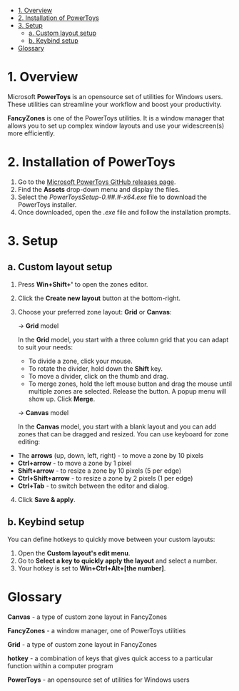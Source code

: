 - [1. Overview](#1-overview)
- [2.  Installation of PowerToys](#2--installation-of-powertoys)
- [3. Setup](#3-setup)
  - [a. Custom layout setup](#a-custom-layout-setup)
  - [b. Keybind setup](#b-keybind-setup)
- [Glossary](#glossary)


# 1. Overview

Microsoft **PowerToys** is an opensource set of utilities for Windows users. These utilities can streamline your workflow and boost your productivity. 

**FancyZones** is one of the PowerToys utilities. It is a window manager that allows you to set up complex window layouts and use your widescreen(s) more efficiently.  

# 2.  Installation of PowerToys
   
   
1. Go to the [Microsoft PowerToys GitHub releases page](https://github.com/microsoft/PowerToys/releases/tag/v0.53.1).
2. Find the **Assets** drop-down menu and display the files.
3. Select the *PowerToysSetup-0.##.#-x64.exe* file to download the PowerToys installer.
4. Once downloaded, open the *.exe* file and follow the installation prompts.

# 3. Setup

## a. Custom layout setup

1. Press **Win+Shift+'** to open the zones editor.
2. Click the **Create new layout** button at the bottom-right.
3. Choose your preferred zone layout: **Grid** or **Canvas**:
   
   
    -> **Grid** model

    In the **Grid** model, you start with a three column grid that you can adapt to suit your needs:

   - To divide a zone, click your mouse.
   - To rotate the divider, hold down the **Shift** key.
   - To move a divider, click on the thumb and drag.
   - To merge zones, hold the left mouse button and drag the mouse until multiple zones are selected. Release the button. A popup menu will show up. Click **Merge**.
  

    -> **Canvas** model

    In the **Canvas** model, you start with a blank layout and you can add zones that can be dragged and resized. You can use keyboard for zone editing:

  - The **arrows** (up, down, left, right) - to move a zone by 10 pixels
  - **Ctrl+arrow** - to move a zone by 1 pixel
  - **Shift+arrow** - to resize a zone by 10 pixels (5 per edge)
  - **Ctrl+Shift+arrow** - to resize a zone by 2 pixels (1 per edge)
  - **Ctrl+Tab** - to switch between the editor and dialog.
    
4. Click **Save & apply**.  

## b. Keybind setup

You can define hotkeys to quickly move between your custom layouts:

1. Open the **Custom layout's edit menu**.
2. Go to **Select a key to quickly apply the layout** and select a number.
3. Your hotkey is set to **Win+Ctrl+Alt+[the number]**.

# Glossary

**Canvas** - a type of custom zone layout in FancyZones 

**FancyZones** - a window manager, one of PowerToys utilities

**Grid** - a type of custom zone layout in FancyZones 

**hotkey** - a combination of keys that gives quick access to a particular function within a computer program

**PowerToys** - an opensource set of utilities for Windows users






   


